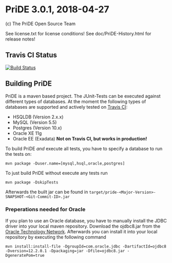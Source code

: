 # PriDE 3.0.1, 2018-04-27

(c) The PriDE Open Source Team

See license.txt for license conditions!
See doc/PriDE-History.html for release notes!

## Travis CI Status
[![Build Status](https://travis-ci.org/j-pride/pride.pm.svg)](https://travis-ci.org/j-pride/pride.pm)


## Building PriDE

PriDE is a maven based project. The JUnit-Tests can be executed against different types of databases.
At the moment the following types of databases are supported and actively tested on [Travis CI](https://travis-ci.org/j-pride/pride.pm):

* HSQLDB (Version 2.x.x)
* MySQL (Version 5.5)
* Postgres (Version 10.x)
* Oracle XE 11g
* Oracle EE (Exadata) **Not on Travis CI, but works in production!**

To build PriDE _and_ execute all tests, you have to specify a database to run the tests on:

    mvn package -Duser.name=[mysql,hsql,oracle,postgres]

To just build PriDE without execute any tests run
    
    mvn package -DskipTests
    
Afterwards the built jar can be found in `target/pride-<Major-Version>-SNAPSHOT-<Git-Commit-ID>.jar`

### Preperations needed for Oracle

If you plan to use an Oracle database, you have to manually install the JDBC driver into your local maven repository.
Download the ojdbc8.jar from the [Oracle Technology Network](http://www.oracle.com/technetwork/database/features/jdbc/jdbc-ucp-122-3110062.html).
Afterwards you can install it into your local repository by executing the following command

	mvn install:install-file -DgroupId=com.oracle.jdbc -DartifactId=ojdbc8 -Dversion=12.2.0.1 -Dpackaging=jar -Dfile=ojdbc8.jar -DgeneratePom=true